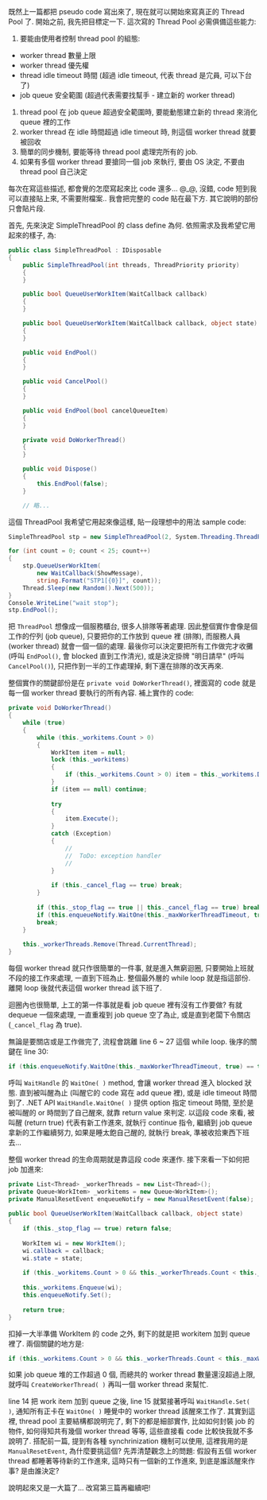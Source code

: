 既然上一篇都把 pseudo code 寫出來了, 現在就可以開始來寫真正的 Thread Pool 了. 開始之前, 我先把目標定一下. 這次寫的 Thread Pool 必需俱備這些能力:

1. 要能由使用者控制 thread pool 的組態:
- worker thread 數量上限
- worker thread 優先權
- thread idle timeout 時間 (超過 idle timeout, 代表 thread 是宂員, 可以下台了)
- job queue 安全範圍 (超過代表需要找幫手 - 建立新的 worker thread)
1. thread pool 在 job queue 超過安全範圍時, 要能動態建立新的 thread 來消化 queue 裡的工作
1. worker thread 在 idle 時間超過 idle timeout 時, 則這個 worker thread 就要被回收
1. 簡單的同步機制, 要能等待 thread pool 處理完所有的 job.
1. 如果有多個 worker thread 要搶同一個 job 來執行, 要由 OS 決定, 不要由 thread pool 自己決定

每次在寫這些描述, 都會覺的怎麼寫起來比 code 還多... @_@, 沒錯, code 短到我可以直接貼上來, 不需要附檔案.. 我會把完整的 code 貼在最下方. 其它說明的部份只會貼片段.

首先, 先來決定 SimpleThreadPool 的 class define 為何. 依照需求及我希望它用起來的樣子, 為:




```csharp
public class SimpleThreadPool : IDisposable
{
	public SimpleThreadPool(int threads, ThreadPriority priority)
	{
	}

	public bool QueueUserWorkItem(WaitCallback callback)
	{
	}

	public bool QueueUserWorkItem(WaitCallback callback, object state)
	{
	}

	public void EndPool()
	{
	}

	public void CancelPool()
	{
	}

	public void EndPool(bool cancelQueueItem)
	{
	}

	private void DoWorkerThread()
	{
	}

	public void Dispose()
	{
		this.EndPool(false);
	}

	// 略...

```




這個 ThreadPool 我希望它用起來像這樣, 貼一段理想中的用法 sample code:


```csharp
SimpleThreadPool stp = new SimpleThreadPool(2, System.Threading.ThreadPriority.BelowNormal);

for (int count = 0; count < 25; count++)
{
    stp.QueueUserWorkItem(
        new WaitCallback(ShowMessage),
        string.Format("STP1[{0}]", count));
    Thread.Sleep(new Random().Next(500));
}
Console.WriteLine("wait stop");
stp.EndPool();
```  




把 ```ThreadPool``` 想像成一個服務櫃台, 很多人排隊等著處理. 因此整個實作會像是個工作的佇列 (job queue), 只要把你的工作放到 queue 裡 (排隊), 而服務人員 (worker thread) 就會一個一個的處理. 最後你可以決定要把所有工作做完才收攤 (呼叫 ```EndPool()```, 會 blocked 直到工作清光), 或是決定掛牌 "明日請早" (呼叫 ```CancelPool()```), 只把作到一半的工作處理掉, 剩下還在排隊的改天再來. 


整個實作的關鍵部份是在 ```private void DoWorkerThread()```, 裡面寫的 code 就是每一個 worker thread 要執行的所有內容. 補上實作的 code:




```csharp
private void DoWorkerThread()
{
    while (true)
    {
        while (this._workitems.Count > 0)
        {
            WorkItem item = null;
            lock (this._workitems)
            {
                if (this._workitems.Count > 0) item = this._workitems.Dequeue();
            }
            if (item == null) continue;
 
            try
            {
                item.Execute();
            }
            catch (Exception)
            {
                //
                //  ToDo: exception handler
                //
            }
 
            if (this._cancel_flag == true) break;
        }
 
        if (this._stop_flag == true || this._cancel_flag == true) break;
        if (this.enqueueNotify.WaitOne(this._maxWorkerThreadTimeout, true) == true) continue;
        break;
    }
 
    this._workerThreads.Remove(Thread.CurrentThread);
}
```


每個 worker thread 就只作很簡單的一件事, 就是進入無窮迴圈, 只要開始上班就不段的接工作來處理, 一直到下班為止. 整個最外層的 while loop 就是指這部份. 離開 loop 後就代表這個 worker thread 該下班了.

迴圈內也很簡單, 上工的第一件事就是看 job queue 裡有沒有工作要做? 有就 dequeue 一個來處理, 一直重複到 job queue 空了為止, 或是直到老闆下令關店 (```_cancel_flag``` 為 true).

無論是要關店或是工作做完了, 流程會跳離 line 6 ~ 27 這個 while loop. 後序的關鍵在 line 30:

```csharp
if (this.enqueueNotify.WaitOne(this._maxWorkerThreadTimeout, true) == true) continue;
```


呼叫 ```WaitHandle``` 的 ```WaitOne( )``` method, 會讓 worker thread 進入 blocked 狀態. 直到被叫醒為止 (叫醒它的 code 寫在 add queue 裡), 或是 idle timeout 時間到了. .NET API ```WaitHandle.WaitOne( )``` 提供 option 指定 timeout 時間, 至於是被叫醒的 or 時間到了自己醒來, 就靠 return value 來判定. 以這段 code 來看, 被叫醒 (return true) 代表有新工作進來, 就執行 continue 指令, 繼續到 job queue 拿新的工作繼續努力, 如果是睡太飽自己醒的, 就執行 break, 準被收拾東西下班去...

整個 worker thread 的生命周期就是靠這段 code 來運作. 接下來看一下如何把 job 加進來:

```csharp
private List<Thread> _workerThreads = new List<Thread>();
private Queue<WorkItem> _workitems = new Queue<WorkItem>();
private ManualResetEvent enqueueNotify = new ManualResetEvent(false);
 
public bool QueueUserWorkItem(WaitCallback callback, object state)
{
    if (this._stop_flag == true) return false;
 
    WorkItem wi = new WorkItem();
    wi.callback = callback;
    wi.state = state;
 
    if (this._workitems.Count > 0 && this._workerThreads.Count < this._maxWorkerThreadCount) this.CreateWorkerThread();
 
    this._workitems.Enqueue(wi);
    this.enqueueNotify.Set();
 
    return true;
}
```




扣掉一大半準備 WorkItem 的 code 之外, 剩下的就是把 workitem 加到 queue 裡了. 兩個關鍵的地方是:

```csharp
if (this._workitems.Count > 0 && this._workerThreads.Count < this._maxWorkerThreadCount) this.CreateWorkerThread();
```



如果 job queue 堆的工作超過 0 個, 而總共的 worker thread 數量還沒超過上限, 就呼叫 ```CreateWorkerThread( )``` 再叫一個 worker thread 來幫忙.


line 14 把 work item 加到 queue 之後, line 15 就緊接著呼叫 ```WaitHandle.Set( )```, 通知所有正卡在 ```WaitOne( )``` 睡覺中的 worker thread 該醒來工作了. 其實到這裡, thread pool 主要結構都說明完了, 剩下的都是細部實作, 比如如何封裝 job 的物件, 如何得知共有幾個 worker thread 等等, 這些直接看 code 比較快我就不多說明了. 搭配前一篇, 提到有各種 synchrinization 機制可以使用, 這裡我用的是 ```ManualResetEvent```, 為什麼要挑這個? 先弄清楚觀念上的問題: 假設有五個 worker thread 都睡著等待新的工作進來, 這時只有一個新的工作進來, 到底是誰該醒來作事? 是由誰決定?



說明起來又是一大篇了... 改寫第三篇再繼續吧!